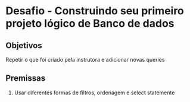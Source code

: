 # Desafio - Construindo seu primeiro projeto lógico de Banco de dados

## Objetivos
 Repetir o que foi criado pela instrutora e adicionar novas queries

## Premissas
 1. Usar diferentes formas de filtros, ordenagem e select statemente
 